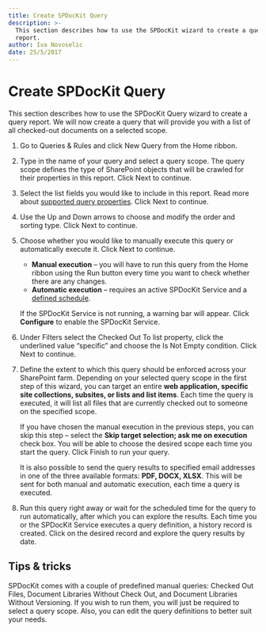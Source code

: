 ```yaml
---
title: Create SPDocKit Query
description: >-
  This section describes how to use the SPDocKit wizard to create a query
  report.
author: Iva Novoselic
date: 25/5/2017
---
```


# Create SPDocKit Query

This section describes how to use the SPDocKit Query wizard to create a query report. We will now create a query that will provide you with a list of all checked-out documents on a selected scope.

1. Go to Queries & Rules and click New Query from the Home ribbon.  
2. Type in the name of your query and select a query scope. The query scope defines the type of SharePoint objects that will be crawled for their properties in this report. Click Next to continue.  
3. Select the list fields you would like to include in this report. Read more about [supported query properties](../../get-to-know-spdockit/queries-and-rules-screen.md). Click Next to continue.  
4. Use the Up and Down arrows to choose and modify the order and sorting type. Click Next to continue.  
5. Choose whether you would like to manually execute this query or automatically execute it. Click Next to continue.

   * **Manual execution** – you will have to run this query from the Home ribbon using the Run button every time you want to check whether there are any changes.
   * **Automatic execution** – requires an active SPDocKit Service and a [defined schedule](../../get-to-know-spdockit/queries-and-rules-screen.md).

   If the SPDocKit Service is not running, a warning bar will appear. Click **Configure** to enable the SPDocKit Service.

6. Under Filters select the Checked Out To list property, click the underlined value “specific” and choose the Is Not Empty condition. Click Next to continue.
7. Define the extent to which this query should be enforced across your SharePoint farm. Depending on your selected query scope in the first step of this wizard, you can target an entire **web application, specific site collections, subsites, or lists and list items**. Each time the query is executed, it will list all files that are currently checked out to someone on the specified scope.

   If you have chosen the manual execution in the previous steps, you can skip this step – select the **Skip target selection; ask me on execution** check box. You will be able to choose the desired scope each time you start the query. Click Finish to run your query.

   It is also possible to send the query results to specified email addresses in one of the three available formats: **PDF, DOCX, XLSX**. This will be sent for both manual and automatic execution, each time a query is executed.

8. Run this query right away or wait for the scheduled time for the query to run automatically, after which you can explore the results. Each time you or the SPDocKit Service executes a query definition, a history record is created. Click on the desired record and explore the query results by date.

## Tips & tricks

SPDocKit comes with a couple of predefined manual queries: Checked Out Files, Document Libraries Without Check Out, and Document Libraries Without Versioning. If you wish to run them, you will just be required to select a query scope. Also, you can edit the query definitions to better suit your needs.


